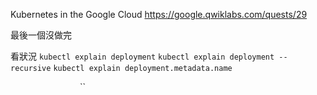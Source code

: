 
Kubernetes in the Google Cloud
https://google.qwiklabs.com/quests/29

最後一個沒做完  



看狀況
`kubectl explain deployment`
`kubectl explain deployment --recursive`
`kubectl explain deployment.metadata.name`


``
``
``
``
``
``
``
``
``
``
``
``
``
``
``
``
``
``
``
``
``
